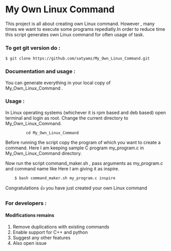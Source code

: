 # My Own Linux Command 

This project is all about creating own Linux command. However , many times we want to execute some
programs repediatly.In order to reduce time this script generates own Linux command for often usage of task.

### To get git version do :

``` $ git clone https://github.com/satyamz/My_Own_Linux_Command.git ```

### Documentation and usage :
You can generate everything in your local copy of My_Own_Linux_Command .

### Usage : 
In Linux operating systems (whichever it is rpm based and deb based) open terminal and login as root.
Change the current directory to My_Own_Linux_Command.

```          cd My_Own_Linux_Command        ```

Before running the script copy the program of which you want to create a command. Here I am keeping sample C program my_program.c in My_Own_Linux_Command directory.

Now run the script command_maker.sh ,  pass arguments as my_program.c and command name like Here I am giving it as inspire.

```     $ bash command_maker.sh my_program.c inspire      ```

Congratulations :+1:  you have just created your own Linux command

### For developers :
#### Modifications remains
1. Remove duplications with existing commands
2. Enable support for C++ and python
3. Suggest any other features
4. Also open issue





